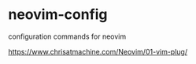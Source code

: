 # neovim-config
configuration commands for neovim


https://www.chrisatmachine.com/Neovim/01-vim-plug/
